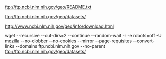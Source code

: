 ftp://ftp.ncbi.nlm.nih.gov/geo/README.txt

ftp://ftp.ncbi.nlm.nih.gov/geo/datasets/

http://www.ncbi.nlm.nih.gov/geo/info/download.html



wget --recursive --cut-dirs=2 --continue --random-wait -r -e robots=off -U mozilla --no-clobber --no-cookies --mirror --page-requisites --convert-links --domains ftp.ncbi.nlm.nih.gov --no-parent ftp://ftp.ncbi.nlm.nih.gov/geo/datasets/
